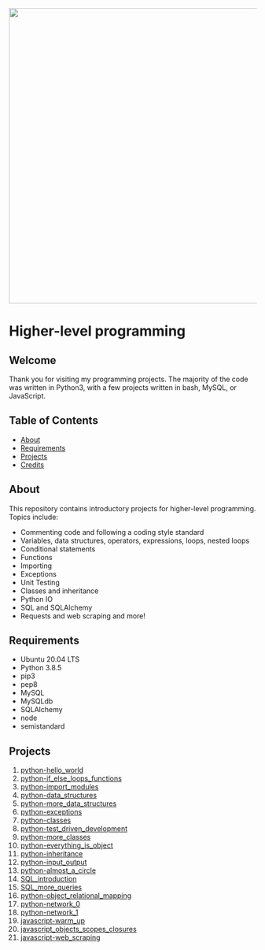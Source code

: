 <img src="https://rajivpandit.files.wordpress.com/2013/02/python.png" width="600">

# Higher-level programming

## Welcome
Thank you for visiting my programming projects. The majority of the code was written in Python3, with a few projects written in bash, MySQL, or JavaScript.

## Table of Contents
* [About](#about)
* [Requirements](#requirements)
* [Projects](#projects)
* [Credits](#credits)

## About
This repository contains introductory projects for higher-level programming. Topics include:
- Commenting code and following a coding style standard
- Variables, data structures, operators, expressions, loops, nested loops
- Conditional statements
- Functions
- Importing
- Exceptions
- Unit Testing
- Classes and inheritance
- Python IO
- SQL and SQLAlchemy
- Requests and web scraping
and more!

## Requirements
* Ubuntu 20.04 LTS
* Python 3.8.5
* pip3 
* pep8 
* MySQL 
* MySQLdb 
* SQLAlchemy 
* node 
* semistandard 

## Projects
1. [python-hello_world](./python-hello_world)
2. [python-if_else_loops_functions](./python-if_else_loops_functions)
3. [python-import_modules](./python-import_modules)
4. [python-data_structures](./python-data_structures)
5. [python-more_data_structures](./python-more_data_structures)
6. [python-exceptions](./python-exceptions)
7. [python-classes](./python-classes)
8. [python-test_driven_development](./python-test_driven_development)
9. [python-more_classes](./python-more_classes)
10. [python-everything_is_object](./python-everything_is_object)
11. [python-inheritance](./python-inheritance)
12. [python-input_output](./python-input_output)
13. [python-almost_a_circle](./python-almost_a_circle)
14. [SQL_introduction](./SQL_introduction)
15. [SQL_more_queries](./SQL_more_queries)
16. [python-object_relational_mapping](./python-object_relational_mapping)
17. [python-network_0](./python-network_0)
18. [python-network_1](./python-network_1)
19. [javascript-warm_up](./javascript-warm_up)
20. [javascript_objects_scopes_closures](./javascript_objects_scopes_closures)
21. [javascript-web_scraping](./javascript-web_scraping)